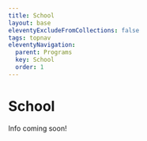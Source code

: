 ```yaml
---
title: School
layout: base
eleventyExcludeFromCollections: false
tags: topnav
eleventyNavigation:
  parent: Programs
  key: School
  order: 1
---
```


# School

Info coming soon!
